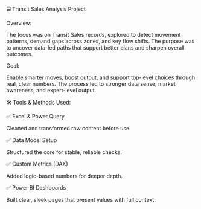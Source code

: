 🚍 Transit Sales Analysis Project

Overview:

The focus was on Transit Sales records, explored to detect movement patterns, demand gaps across zones, and key flow shifts. The purpose was to uncover data-led paths that support better plans and sharpen overall outcomes.

Goal:

Enable smarter moves, boost output, and support top-level choices through real, clear numbers. The process led to stronger data sense, market awareness, and expert-level output.

🛠️ Tools & Methods Used:

✅ Excel & Power Query

Cleaned and transformed raw content before use.

✅ Data Model Setup

Structured the core for stable, reliable checks.

✅ Custom Metrics (DAX)

Added logic-based numbers for deeper depth.

✅ Power BI Dashboards

Built clear, sleek pages that present values with full context.

